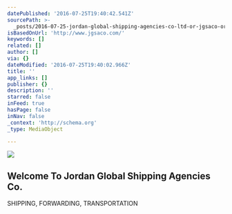```yaml
---
datePublished: '2016-07-25T19:40:42.541Z'
sourcePath: >-
  _posts/2016-07-25-jordan-global-shipping-agencies-co-ltd-or-jgsaco-or-71-wasfi.md
isBasedOnUrl: 'http://www.jgsaco.com/'
keywords: []
related: []
author: []
via: {}
dateModified: '2016-07-25T19:40:02.966Z'
title: ''
app_links: []
publisher: {}
description: ''
starred: false
inFeed: true
hasPage: false
inNav: false
_context: 'http://schema.org'
_type: MediaObject

---
```

![](https://the-grid-user-content.s3-us-west-2.amazonaws.com/157b4e27-d4a7-4c50-adbf-641263eff3e6.jpg)

<article style=""><h1>Welcome To Jordan Global Shipping Agencies Co.</h1><p>SHIPPING, FORWARDING, TRANSPORTATION</p></article>